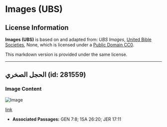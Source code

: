 # Images (UBS)

## License Information

**Images (UBS)** is based on and adapted from: _UBS Images_, [United Bible Societies](https://unitedbiblesocieties.org/), None, which is licensed under a [Public Domain CC0](https://creativecommons.org/public-domain/cc0/).

This markdown version is provided under the same license.



--------------------------------

## الحجل الصخري (id: 281559)

### Image Content

![Image](https://cdn.aquifer.bible/aquifer-content/resources/Media/WEB-0763_rock_partridge.jpg)

[link](https://cdn.aquifer.bible/aquifer-content/resources/Media/WEB-0763_rock_partridge.jpg)

* **Associated Passages:** GEN 7:8; 1SA 26:20; JER 17:11

